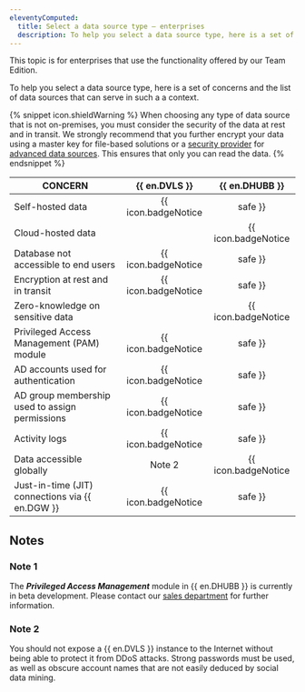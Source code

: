 ```yaml
---
eleventyComputed:
  title: Select a data source type – enterprises
  description: To help you select a data source type, here is a set of concerns and the list of data sources that can serve in such a context.
---
```

This topic is for enterprises that use the functionality offered by our Team Edition. 

To help you select a data source type, here is a set of concerns and the list of data sources that can serve in such a a context.  

{% snippet icon.shieldWarning %} 
When choosing any type of data source that is not on-premises, you must consider the security of the data at rest and in transit. We strongly recommend that you further encrypt your data using a master key for file-based solutions or a [security provider](/rdm/commands/administration/security/security-providers/) for [advanced data sources](/rdm/windows/data-sources/data-sources-types/advanced-data-sources/). This ensures that only you can read the data. 
{% endsnippet %}

| CONCERN | {{ en.DVLS }} | {{ en.DHUBB }}            |
|---------|:---------------:|:----------------:|
| Self-hosted data | {{ icon.badgeNotice | safe }} |  |
| Cloud-hosted data |  | {{ icon.badgeNotice | safe }}|
| Database not accessible to end users | {{ icon.badgeNotice | safe }} | {{ icon.badgeNotice | safe }} |
| Encryption at rest and in transit | {{ icon.badgeNotice | safe }} | {{ icon.badgeNotice | safe }} |
| Zero-knowledge on sensitive data |  | {{ icon.badgeNotice | safe }} |
| Privileged Access Management (PAM) module | {{ icon.badgeNotice | safe }} | Note 1 |
| AD accounts used for authentication | {{ icon.badgeNotice | safe }} |  |
| AD group membership used to assign permissions | {{ icon.badgeNotice | safe }} | {{ icon.badgeNotice | safe }} |
| Activity logs | {{ icon.badgeNotice | safe }} | {{ icon.badgeNotice | safe }} |
| Data accessible globally | Note 2 | {{ icon.badgeNotice | safe }} |
| Just-in-time (JIT) connections via {{ en.DGW }} | {{ icon.badgeNotice | safe }} | {{ icon.badgeNotice | safe }} |

## Notes 

### Note 1 

The ***Privileged Access Management*** module in {{ en.DHUBB }} is currently in beta development. Please contact our [sales department](mailto:sales@devolutions.net) for further information.

### Note 2 

You should not expose a {{ en.DVLS }} instance to the Internet without being able to protect it from DDoS attacks. Strong passwords must be used, as well as obscure account names that are not easily deduced by social data mining.  
